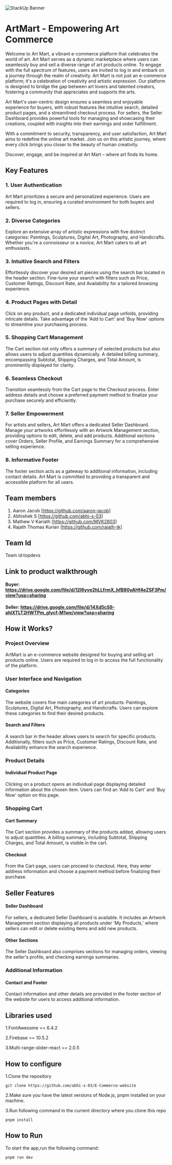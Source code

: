 ![StackUp Banner](https://tinkerhub.frappe.cloud/files/stackup%20banner.jpeg)
# ArtMart - Empowering Art Commerce
Welcome to Art Mart, a vibrant e-commerce platform that celebrates the world of art. Art Mart serves as a dynamic marketplace where users can seamlessly buy and sell a diverse range of art products online. To engage with the full spectrum of features, users are invited to log in and embark on a journey through the realm of creativity.
Art Mart is not just an e-commerce platform; it's a celebration of creativity and artistic expression. Our platform is designed to bridge the gap between art lovers and talented creators, fostering a community that appreciates and supports the arts.

Art Mart's user-centric design ensures a seamless and enjoyable experience for buyers, with robust features like intuitive search, detailed product pages, and a streamlined checkout process. For sellers, the Seller Dashboard provides powerful tools for managing and showcasing their creations, coupled with insights into their earnings and order fulfillment.

With a commitment to security, transparency, and user satisfaction, Art Mart aims to redefine the online art market. Join us on this artistic journey, where every click brings you closer to the beauty of human creativity.

Discover, engage, and be inspired at Art Mart – where art finds its home.
## Key Features

### 1. User Authentication
Art Mart prioritizes a secure and personalized experience. Users are required to log in, ensuring a curated environment for both buyers and sellers.

### 2. Diverse Categories
Explore an extensive array of artistic expressions with five distinct categories: Paintings, Sculptures, Digital Art, Photography, and Handicrafts. Whether you're a connoisseur or a novice, Art Mart caters to all art enthusiasts.

### 3. Intuitive Search and Filters
Effortlessly discover your desired art pieces using the search bar located in the header section. Fine-tune your search with filters such as Price, Customer Ratings, Discount Rate, and Availability for a tailored browsing experience.

### 4. Product Pages with Detail
Click on any product, and a dedicated individual page unfolds, providing intricate details. Take advantage of the 'Add to Cart' and 'Buy Now' options to streamline your purchasing process.

### 5. Shopping Cart Management
The Cart section not only offers a summary of selected products but also allows users to adjust quantities dynamically. A detailed billing summary, encompassing Subtotal, Shipping Charges, and Total Amount, is prominently displayed for clarity.

### 6. Seamless Checkout
Transition seamlessly from the Cart page to the Checkout process. Enter address details and choose a preferred payment method to finalize your purchase securely and efficiently.

### 7. Seller Empowerment
For artists and sellers, Art Mart offers a dedicated Seller Dashboard. Manage your artworks effortlessly with an Artwork Management section, providing options to edit, delete, and add products. Additional sections cover Orders, Seller Profile, and Earnings Summary for a comprehensive selling experience.

### 8. Informative Footer
The footer section acts as a gateway to additional information, including contact details. Art Mart is committed to providing a transparent and accessible platform for all users.

## Team members
1. Aaron Jacob [https://github.com/aaron-jacob]
2. Abhishek S [https://github.com/abhi-s-03]
3. Mathew V Kariath [https://github.com/MVK2803]
4. Rajath Thomas Kurian [https://github.com/rajath-tk]
## Team Id
Team id:topdevs
## Link to product walkthrough
#### Buyer: https://drive.google.com/file/d/12l6yve2hLLfrmX_hfB80yAHf4eZSF3Pm/view?usp=sharing

#### Seller: https://drive.google.com/file/d/14Xd5cS9-ahIXTLT2HWTPm_gIycf-M1we/view?usp=sharing
## How it Works?

### Project Overview
ArtMart is an e-commerce website designed for buying and selling art products online. Users are required to log in to access the full functionality of the platform.

### User Interface and Navigation
#### Categories
The website covers five main categories of art products: Paintings, Sculptures, Digital Art, Photography, and Handicrafts. Users can explore these categories to find their desired products.

#### Search and Filters
A search bar in the header allows users to search for specific products. Additionally, filters such as Price, Customer Ratings, Discount Rate, and Availability enhance the search experience.

### Product Details
#### Individual Product Page
Clicking on a product opens an individual page displaying detailed information about the chosen item. Users can find an 'Add to Cart' and 'Buy Now' option on this page.

### Shopping Cart
#### Cart Summary
The Cart section provides a summary of the products added, allowing users to adjust quantities. A billing summary, including Subtotal, Shipping Charges, and Total Amount, is visible in the cart.

#### Checkout
From the Cart page, users can proceed to checkout. Here, they enter address information and choose a payment method before finalizing their purchase.

## Seller Features
#### Seller Dashboard
For sellers, a dedicated Seller Dashboard is available. It includes an Artwork Management section displaying all products under 'My Products,' where sellers can edit or delete existing items and add new products.

#### Other Sections
The Seller Dashboard also comprises sections for managing orders, viewing the seller's profile, and checking earnings summaries.

### Additional Information
#### Contact and Footer
Contact information and other details are provided in the footer section of the website for users to access additional information.

## Libraries used
1.FontAwesome == 6.4.2

2.Firebase == 10.5.2

3.Multi-range-slider-react == 2.0.5

## How to configure
1.Clone the repository
``````
git clone https://github.com/abhi-s-03/E-Commerce-website
``````
2.Make sure you have the latest versions of Node.js, pnpm installed on your machine.

3.Run following command in the current directory where you clone this repo
 ``````
 pnpm install
 ``````
## How to Run
To start the app,run the following command:
``````
pnpm run dev
``````
